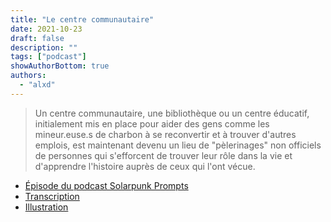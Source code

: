 ```yaml
---
title: "Le centre communautaire"
date: 2021-10-23
draft: false
description: ""
tags: ["podcast"]
showAuthorBottom: true
authors:
  - "alxd"
---
```


> Un centre communautaire, une bibliothèque ou un centre éducatif, initialement mis en place pour aider des gens comme les mineur.euse.s de charbon à se reconvertir et à trouver d'autres emplois, est maintenant devenu un lieu de "pèlerinages" non officiels de personnes qui s'efforcent de trouver leur rôle dans la vie et d'apprendre l'histoire auprès de ceux qui l'ont vécue.

- [Épisode du podcast Solarpunk Prompts](https://podcast.tomasino.org/@SolarpunkPrompts/episodes/the-community-center)
- [Transcription](https://wiki.tomasino.org/writing/Solarpunk-Prompts---The-Community-Center)
- [Illustration](/fr/art/the-lemonaut-community-center/)
